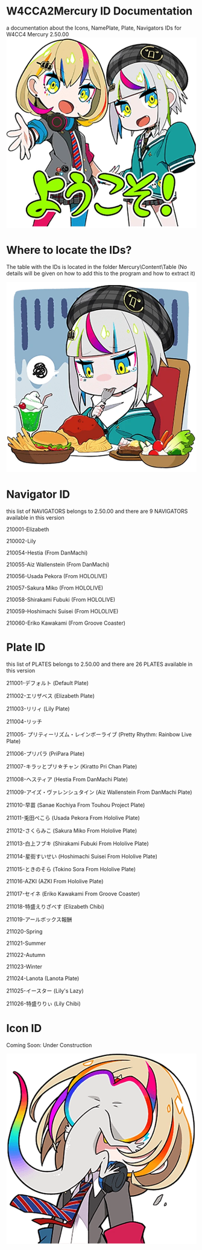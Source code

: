 # W4CCA2Mercury ID Documentation
a documentation about the Icons, NamePlate, Plate, Navigators IDs for W4CC4 Mercury 2.50.00
![Welcome](https://raw.githubusercontent.com/Getze56901/WAC2Mercury-ID-Documentation/master/Assets/Welcome.webp)


# Where to locate the IDs?
The table with the IDs is located in the folder Mercury\Content\Table (No details will be given on how to add this to the program and how to extract it)

![Question](https://raw.githubusercontent.com/Getze56901/WAC2Mercury-ID-Documentation/master/Assets/Question.webp)

# Navigator ID
this list of NAVIGATORS belongs to 2.50.00 and there are 9 NAVIGATORS available in this version

210001-Elizabeth

210002-Lily

210054-Hestia (From DanMachi)

210055-Aiz Wallenstein (From DanMachi)

210056-Usada Pekora (From HOLOLIVE)

210057-Sakura Miko (From HOLOLIVE)

210058-Shirakami Fubuki (From HOLOLIVE)

210059-Hoshimachi Suisei (From HOLOLIVE)

210060-Eriko Kawakami (From Groove Coaster)

# Plate ID
this list of PLATES belongs to 2.50.00 and there are 26 PLATES available in this version

211001-デフォルト (Default Plate)

211002-エリザベス (Elizabeth Plate)

211003-リリィ (Lily Plate)

211004-リッチ

211005- プリティーリズム・レインボーライブ (Pretty Rhythm: Rainbow Live Plate)

211006-プリパラ (PriPara Plate)

211007-キラッとプリ☆チャン (Kiratto Pri Chan Plate)

211008-ヘスティア (Hestia From DanMachi Plate)

211009-アイズ・ヴァレンシュタイン (Aiz Wallenstein From DanMachi Plate)

211010-早苗 (Sanae Kochiya From Touhou Project Plate)

211011-兎田ぺこら (Usada Pekora From Hololive Plate)

211012-さくらみこ (Sakura Miko From Hololive Plate)

211013-白上フブキ (Shirakami Fubuki From Hololive Plate)

211014-星街すいせい (Hoshimachi Suisei From Hololive Plate)

211015-ときのそら (Tokino Sora From Hololive Plate)

211016-AZKI (AZKI From Hololive Plate)

211017-セイネ (Eriko Kawakami From Groove Coaster)

211018-特盛えりざべす (Elizabeth Chibi)

211019-アールボックス報酬

211020-Spring

211021-Summer

211022-Autumn

211023-Winter

211024-Lanota (Lanota Plate)

211025-イースター (Lily's Lazy)

211026-特盛りりぃ (Lily Chibi)

# Icon ID
Coming Soon: Under Construction


![Fail](https://raw.githubusercontent.com/Getze56901/WAC2Mercury-ID-Documentation/master/Assets/Fail.webp)
